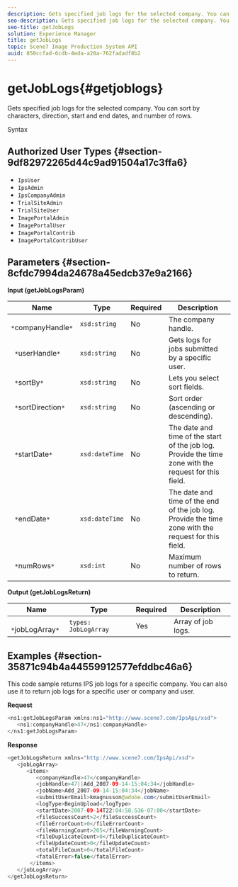 ```yaml
---
description: Gets specified job logs for the selected company. You can sort by characters, direction, start and end dates, and number of rows.
seo-description: Gets specified job logs for the selected company. You can sort by characters, direction, start and end dates, and number of rows.
seo-title: getJobLogs
solution: Experience Manager
title: getJobLogs
topic: Scene7 Image Production System API
uuid: 850ccfad-6cdb-4eda-a20a-762fadadf8b2
---
```


# getJobLogs{#getjoblogs}

Gets specified job logs for the selected company. You can sort by characters, direction, start and end dates, and number of rows.

 Syntax 

## Authorized User Types {#section-9df82972265d44c9ad91504a17c3ffa6}

* `IpsUser` 
* `IpsAdmin` 
* `IpsCompanyAdmin` 
* `TrialSiteAdmin` 
* `TrialSiteUser` 
* `ImagePortalAdmin` 
* `ImagePortalUser` 
* `ImagePortalContrib` 
* `ImagePortalContribUser`

## Parameters {#section-8cfdc7994da24678a45edcb37e9a2166}

**Input (getJobLogsParam)** 

|  Name  | Type  | Required  | Description  |
|---|---|---|---|
|  ` *`companyHandle`*`  | `xsd:string`  | No  | The company handle.  |
|  ` *`userHandle`*`  | `xsd:string`  | No  | Gets logs for jobs submitted by a specific user.  |
|  ` *`sortBy`*`  | `xsd:string`  | No  | Lets you select sort fields.  |
|  ` *`sortDirection`*`  | `xsd:string`  | No  | Sort order (ascending or descending).  |
|  ` *`startDate`*`  | `xsd:dateTime`  | No  | The date and time of the start of the job log. Provide the time zone with the request for this field.  |
|  ` *`endDate`*`  | `xsd:dateTime`  | No  | The date and time of the end of the job log. Provide the time zone with the request for this field.  |
|  ` *`numRows`*`  | `xsd:int`  | No  | Maximum number of rows to return.  |

**Output (getJobLogsReturn)** 

|  Name  | Type  | Required  | Description  |
|---|---|---|---|
|  ` *`jobLogArray`*`  | `types: JobLogArray`  | Yes  | Array of job logs.  |

## Examples {#section-35871c94b4a44559912577efddbc46a6}

This code sample returns IPS job logs for a specific company. You can also use it to return job logs for a specific user or company and user.

**Request** 

```java
<ns1:getJobLogsParam xmlns:ns1="http://www.scene7.com/IpsApi/xsd">
   <ns1:companyHandle>47</ns1:companyHandle>
</ns1:getJobLogsParam>
```

**Response** 

```java
<getJobLogsReturn xmlns="http://www.scene7.com/IpsApi/xsd">
   <jobLogArray>
      <items>
         <companyHandle>47</companyHandle>
         <jobHandle>47||Add_2007-09-14-15:04:34</jobHandle>
         <jobName>Add_2007-09-14-15:04:34</jobName>
         <submitUserEmail>kmagnusson@adobe.com</submitUserEmail>
         <logType>BeginUpload</logType>
         <startDate>2007-09-14T22:04:58.536-07:00</startDate>
         <fileSuccessCount>2</fileSuccessCount>
         <fileErrorCount>0</fileErrorCount>
         <fileWarningCount>205</fileWarningCount>
         <fileDuplicateCount>0</fileDuplicateCount>
         <fileUpdateCount>0</fileUpdateCount>
         <totalFileCount>0</totalFileCount>
         <fatalError>false</fatalError>
       </items>
   </jobLogArray>
</getJobLogsReturn>
```

